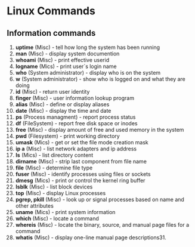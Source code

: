 # Linux Commands



## Information commands

1. **uptime** (Misc) - tell how long the system has been running
2. **man** (Misc) - display system documention
3. **whoami** (Misc) - print effective userid 
4. **logname** (Mics) - print user´s login name
5. **who** (System administrator) - display who is on the system
6. **w** (System administrator) - show who is logged on and what they are doing
7. **id** (Misc) - return user identity
8. **finger** (Misc) - user information lookup program
9. **alias** (Misc) - define or display aliases
10. **date** (Misc) - display the time and date
11. **ps** (Process managment) - report process status
14. **df** (FileSystem) - report free disk space or inodes
15. **free** (Misc) - display amount of free and used memory in the system
16. **pwd** (Filesystem) - print working directory
17. **umask** (Mics) - get or set the file mode creation mask
18. **ip a** (Misc) - list network adapters and ip address
19. **ls** (Mics) - list directory content
20. **dirname** (Misc) - strip last component from file name
21. **file** (Misc) - determine file type
22. **fuser** (Misc) - identify processes using files or sockets
23. **dmesg** (Mics) - print or control the kernel ring buffer
24. **lsblk** (Misc) - list block devices
25. **top** (Misc) - display Linux processes
26. **pgrep, pkill** (Misc) - look up or signal processes based on name and other attributes
27. **uname** (Mics) - print system information
28. **which** (Misc) - locate a command
29. **whereis** (Misc) - locate the binary, source, and manual page files for a command
30. **whatis** (Misc) - display one-line manual page descriptions31. 
